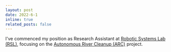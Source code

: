 ```yaml
---
layout: post
date: 2022-6-1
inline: true
related_posts: false
---
```


I've commenced my position as Research Assistant at [Robotic Systems Lab (RSL)](https://rsl.ethz.ch/), focusing on the [Autonomous River Cleanup (ARC)](https://riverclean.ethz.ch/) project.
<!-- I join [Robotic Systems Lab (RSL)](https://rsl.ethz.ch/) as a research assistant. -->


